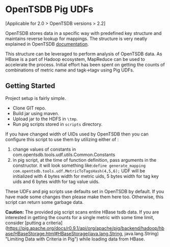 # OpenTSDB Pig UDFs

[Applicable for 2.0 > OpenTSDB versions > 2.2]

OpenTSDB stores data in a specific way with predefined key structure and maintains reverse lookup for mappings.
The structure is very neatly explained in OpenTSDB [documentation](http://opentsdb.net/docs/build/html/user_guide/backends/hbase.htm "HBase schema documentation").

This structure can be leveraged to perform analysis of OpenTSDB data. As HBase is a part of Hadoop ecosystem, MapReduce can be used to accelerate the process.
Initial effort has been spent on getting the counts of combinations of metric name and tagk->tagv using Pig UDFs. 

## Getting Started
Project setup is fairly simple.
 
- Clone GIT repo.
- Build jar using maven.
- Upload jar to the HDFS in `\tmp`.
- Run pig scripts stored in `scripts` directory.

If you have changed width of UIDs used by OpenTSDB then you can configure this script to use them by utilizing either of :

1. change values of constants in com.opentsdb.tools.udf.utils.Common.Constants
2. in pig script, at the time of function definition, pass arguments in the constructor. it will look something like:`define generate_mapping com.opentsdb.tools.udf.MetricToTagsHash(4,5,6);` UDF will be initialized with 4 bytes width for metric uids, 5 bytes width for tag key uids and 6 bytes width for tag value uids.

These UDFs and pig scripts use defaults set in OpenTSDB by default. If you have made some changes then please make them here too. Otherwise, this script can return some garbage data.


**Caution:** The provided pig script scans entire HBase tsdb data. If you are interested in getting the counts for a single metric with some time limit, consider [putting a  criteria](https://pig.apache.org/docs/r0.9.1/api/org/apache/pig/backend/hadoop/hbase/HBaseStorage.html#HBaseStorage(java.lang.String, java.lang.String) "Limiting Data with Criteria in Pig") while loading data from HBase.